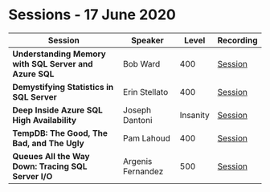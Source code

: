# Sessions - 17 June 2020

Session | Speaker | Level | Recording
--- | --- | --- | ---
**Understanding Memory with SQL Server and Azure SQL** | Bob Ward | 400 | [Session](https://youtu.be/CRAx73LiXTc) 
**Demystifying Statistics in SQL Server** | Erin Stellato | 400 | [Session](https://youtu.be/BGHaoj2ccgg) 
**Deep Inside Azure SQL High Availability** | Joseph Dantoni | Insanity | [Session](https://youtu.be/V79rfEyk1n0) 
**TempDB: The Good, The Bad, and The Ugly** | Pam Lahoud | 400 | [Session](https://youtu.be/sT9lyw8Wrq0) 
**Queues All the Way Down: Tracing SQL Server I/O** | Argenis Fernandez | 500 | [Session](https://youtu.be/4c9v0XVvqlA) 